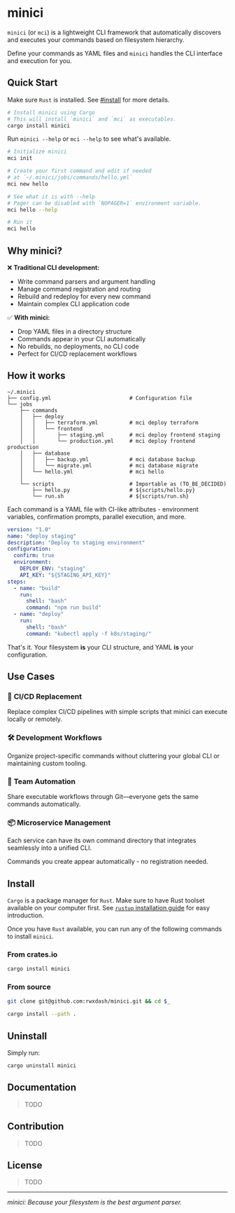 # minici

`minici` (or `mci`) is a lightweight CLI framework that automatically discovers and executes your commands based on filesystem hierarchy.

Define your commands as YAML files and `minici` handles the CLI interface and execution for you.

## Quick Start

Make sure `Rust` is installed. See [#install](#install) for more details.

```bash
# Install minici using Cargo
# This will install `minici` and `mci` as executables.
cargo install minici
```

Run `minici --help` or `mci --help` to see what's available.

```bash
# Initialize minici
mci init

# Create your first command and edit if needed
# at `~/.minici/jobs/commands/hello.yml`
mci new hello

# See what it is with --help
# Pager can be disabled with `NOPAGER=1` environment variable.
mci hello --help

# Run it
mci hello
```

## Why minici?

❌ **Traditional CLI development:**
- Write command parsers and argument handling
- Manage command registration and routing
- Rebuild and redeploy for every new command
- Maintain complex CLI application code

✅ **With minici:**
- Drop YAML files in a directory structure
- Commands appear in your CLI automatically
- No rebuilds, no deployments, no CLI code
- Perfect for CI/CD replacement workflows

## How it works

```
~/.minici
├── config.yml                         # Configuration file
└── jobs
    ├── commands
    │   ├── deploy
    │   │   ├── terraform.yml          # mci deploy terraform
    │   │   └── frontend
    │   │       ├── staging.yml        # mci deploy frontend staging
    │   │       └── production.yml     # mci deploy frontend production
    │   ├── database
    │   │   ├── backup.yml             # mci database backup
    │   │   └── migrate.yml            # mci database migrate
    │   └── hello.yml                  # mci hello
    │
    └── scripts                        # Importable as (TO_BE_DECIDED)
        ├── hello.py                   # ${scripts/hello.py}
        └── run.sh                     # ${scripts/run.sh}
```

Each command is a YAML file with CI-like attributes - environment variables, confirmation prompts, parallel execution, and more.

```yaml
version: "1.0"
name: "deploy staging"
description: "Deploy to staging environment"
configuration:
  confirm: true
  environment:
    DEPLOY_ENV: "staging"
    API_KEY: "${STAGING_API_KEY}"
steps:
  - name: "build"
    run:
      shell: "bash"
      command: "npm run build"
  - name: "deploy"
    run:
      shell: "bash"
      command: "kubectl apply -f k8s/staging/"
```

That's it. Your filesystem **is** your CLI structure, and YAML **is** your configuration.

## Use Cases

### 🔄 **CI/CD Replacement**
Replace complex CI/CD pipelines with simple scripts that minici can execute locally or remotely.

### 🛠️ **Development Workflows**
Organize project-specific commands without cluttering your global CLI or maintaining custom tooling.

### 🏢 **Team Automation**
Share executable workflows through Git—everyone gets the same commands automatically.

### 📦 **Microservice Management**
Each service can have its own command directory that integrates seamlessly into a unified CLI.

Commands you create appear automatically - no registration needed.

## Install

`Cargo` is a package manager for `Rust`. Make sure to have Rust toolset available on your computer first. See [`rustup` installation guide](https://www.rust-lang.org/tools/install) for easy introduction.

Once you have `Rust` available, you can run any of the following commands to install `minici`.

### From crates.io

```bash
cargo install minici
```

### From source

```bash
git clone git@github.com:rwxdash/minici.git && cd $_

cargo install --path .
```

## Uninstall

Simply run:

```bash
cargo uninstall minici
```

## Documentation

> TODO

## Contribution

> TODO

## License

> TODO

---

*minici: Because your filesystem is the best argument parser.*
